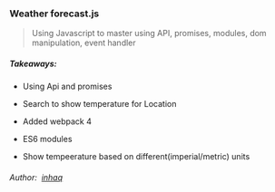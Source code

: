 ### Weather forecast.js

> Using Javascript to master using API, promises, modules, dom manipulation, event handler

##### Takeaways:

-   Using Api and promises
    
-   Search to show temperature for Location
    
-   Added webpack 4
    
-   ES6 modules
    
-   Show tempeerature based on different(imperial/metric) units
    

###### Author:  [inhaq](https://github.com/inhaq)